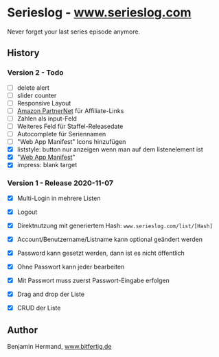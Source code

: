 # Serieslog - www.serieslog.com

Never forget your last series episode anymore. 


## History

### Version 2 - Todo

- [ ] delete alert
- [ ] slider counter
- [ ] Responsive Layout
- [ ] [Amazon PartnerNet](https://youtu.be/FMetgeNyo-M?t=151) für Affiliate-Links
- [ ] Zahlen als input-Feld
- [ ] Weiteres Feld für Staffel-Releasedate
- [ ] Autocomplete für Seriennamen
- [ ] "Web App Manifest" Icons hinzufügen
- [x] liststyle: button nur anzeigen wenn man auf dem listenelement ist
- [x] "[Web App Manifest](https://web.dev/add-manifest/)"
- [x] impress: blank target

### Version 1 - Release 2020-11-07

- [x] Multi-Login in mehrere Listen
- [x] Logout
- [x] Direktnutzung mit generiertem Hash: `www.serieslog.com/list/[Hash]`
- [x] Account/Benutzername/Listname kann optional geändert werden
- [x] Password kann gesetzt werden, dann ist es nicht öffentlich
- [x] Ohne Passwort kann jeder bearbeiten
- [x] Mit Passwort muss zuerst Passwort-Eingabe erfolgen
- [x] Drag and drop der Liste
- [x] CRUD der Liste


## Author

Benjamin Hermand, www.bitfertig.de